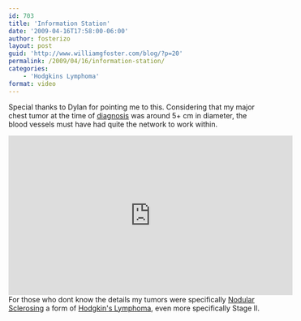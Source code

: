 ```yaml
---
id: 703
title: 'Information Station'
date: '2009-04-16T17:58:00-06:00'
author: fosterizo
layout: post
guid: 'http://www.williamgfoster.com/blog/?p=20'
permalink: /2009/04/16/information-station/
categories:
    - 'Hodgkins Lymphoma'
format: video
---
```


Special thanks to Dylan for pointing me to this. Considering that my major chest tumor at the time of <a title="The Beginning" href="https://fosteri.zone/blog/2008/11/the-beginning/">diagnosis</a> was around 5+ cm in diameter, the blood vessels must have had quite the network to work within.
<iframe src="https://www.youtube.com/embed/Y-HaTwHdSM4" width="560" height="315" frameborder="0" allowfullscreen="allowfullscreen"></iframe>
For those who dont know the details my tumors were specifically <a href="http://en.wikipedia.org/wiki/Nodular_sclerosing_CHL">Nodular Sclerosing</a> a form of <a href="http://en.wikipedia.org/wiki/Hodgkin%27s_lymphoma">Hodgkin's Lymphoma</a>, even more specifically Stage II.